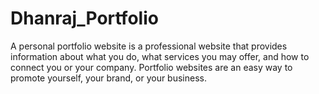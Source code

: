 # Dhanraj_Portfolio
A personal portfolio website is a professional website that provides information about what you do, what services you may offer, and how to connect you or your company. Portfolio websites are an easy way to promote yourself, your brand, or your business.
